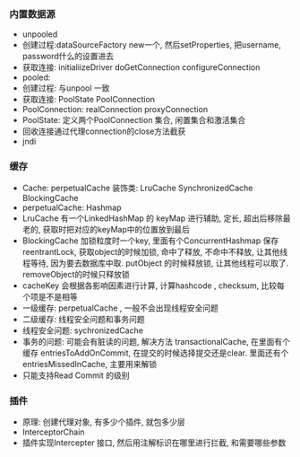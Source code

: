 ### 内置数据源
- unpooled
- 创建过程:dataSourceFactory new一个, 然后setProperties, 把username, password什么的设置进去
- 获取连接: initialiizeDriver doGetConnection configureConnection
- pooled: 
- 创建过程: 与unpool 一致
- 获取连接: PoolState PoolConnection
- PoolConnection: realConnection proxyConnection
- PoolState: 定义两个PoolConnection 集合, 闲置集合和激活集合
- 回收连接通过代理connection的close方法截获
- jndi

### 缓存
- Cache: perpetualCache  装饰类: LruCache SynchronizedCache BlockingCache
- perpetualCache: Hashmap
- LruCache 有一个LinkedHashMap 的 keyMap 进行辅助, 定长, 超出后移除最老的, 获取时把对应的keyMap中的位置放到最后
- BlockingCache 加锁粒度时一个key, 里面有个ConcurrentHashmap 保存 reentrantLock, 获取object的时候加锁, 命中了释放, 不命中不释放, 让其他线程等待, 因为要去数据库中取. putObject 的时候释放锁, 让其他线程可以取了. removeObject的时候只释放锁
- cacheKey 会根据各影响因素进行计算, 计算hashcode , checksum, 比较每个项是不是相等
- 一级缓存: perpetualCache , 一般不会出现线程安全问题
- 二级缓存: 线程安全问题和事务问题
- 线程安全问题: sychronizedCache
- 事务的问题: 可能会有脏读的问题, 解决方法 transactionalCache, 在里面有个缓存 entriesToAddOnCommit, 在提交的时候选择提交还是clear. 里面还有个entriesMissedInCache, 主要用来解锁
- 只能支持Read Commit 的级别

### 插件
- 原理: 创建代理对象, 有多少个插件, 就包多少层
- InterceptorChain
- 插件实现Intercepter 接口, 然后用注解标识在哪里进行拦截, 和需要哪些参数